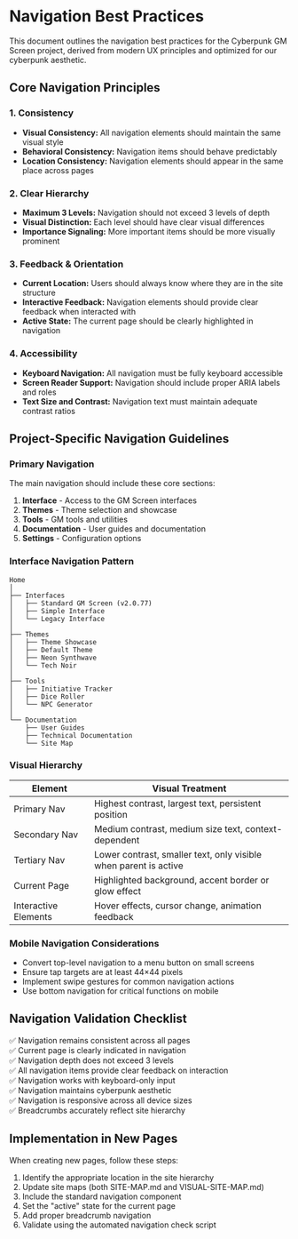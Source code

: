 # Navigation Best Practices

This document outlines the navigation best practices for the Cyberpunk GM Screen project, derived from modern UX principles and optimized for our cyberpunk aesthetic.

## Core Navigation Principles

### 1. Consistency

- **Visual Consistency:** All navigation elements should maintain the same visual style
- **Behavioral Consistency:** Navigation items should behave predictably
- **Location Consistency:** Navigation elements should appear in the same place across pages

### 2. Clear Hierarchy

- **Maximum 3 Levels:** Navigation should not exceed 3 levels of depth
- **Visual Distinction:** Each level should have clear visual differences
- **Importance Signaling:** More important items should be more visually prominent

### 3. Feedback & Orientation

- **Current Location:** Users should always know where they are in the site structure
- **Interactive Feedback:** Navigation elements should provide clear feedback when interacted with
- **Active State:** The current page should be clearly highlighted in navigation

### 4. Accessibility

- **Keyboard Navigation:** All navigation must be fully keyboard accessible
- **Screen Reader Support:** Navigation should include proper ARIA labels and roles
- **Text Size and Contrast:** Navigation text must maintain adequate contrast ratios

## Project-Specific Navigation Guidelines

### Primary Navigation

The main navigation should include these core sections:

1. **Interface** - Access to the GM Screen interfaces
2. **Themes** - Theme selection and showcase
3. **Tools** - GM tools and utilities
4. **Documentation** - User guides and documentation
5. **Settings** - Configuration options

### Interface Navigation Pattern

```
Home
│
├── Interfaces
│   ├── Standard GM Screen (v2.0.77)
│   ├── Simple Interface
│   └── Legacy Interface
│
├── Themes
│   ├── Theme Showcase
│   ├── Default Theme
│   ├── Neon Synthwave
│   └── Tech Noir
│
├── Tools
│   ├── Initiative Tracker
│   ├── Dice Roller
│   └── NPC Generator
│
└── Documentation
    ├── User Guides
    ├── Technical Documentation
    └── Site Map
```

### Visual Hierarchy

| Element | Visual Treatment |
|---------|------------------|
| Primary Nav | Highest contrast, largest text, persistent position |
| Secondary Nav | Medium contrast, medium size text, context-dependent |
| Tertiary Nav | Lower contrast, smaller text, only visible when parent is active |
| Current Page | Highlighted background, accent border or glow effect |
| Interactive Elements | Hover effects, cursor change, animation feedback |

### Mobile Navigation Considerations

- Convert top-level navigation to a menu button on small screens
- Ensure tap targets are at least 44×44 pixels
- Implement swipe gestures for common navigation actions
- Use bottom navigation for critical functions on mobile

## Navigation Validation Checklist

✅ Navigation remains consistent across all pages  
✅ Current page is clearly indicated in navigation  
✅ Navigation depth does not exceed 3 levels  
✅ All navigation items provide clear feedback on interaction  
✅ Navigation works with keyboard-only input  
✅ Navigation maintains cyberpunk aesthetic  
✅ Navigation is responsive across all device sizes  
✅ Breadcrumbs accurately reflect site hierarchy  

## Implementation in New Pages

When creating new pages, follow these steps:

1. Identify the appropriate location in the site hierarchy
2. Update site maps (both SITE-MAP.md and VISUAL-SITE-MAP.md)
3. Include the standard navigation component
4. Set the "active" state for the current page
5. Add proper breadcrumb navigation
6. Validate using the automated navigation check script